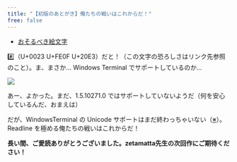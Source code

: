 ```yaml
---
title: "【初版のあとがき】俺たちの戦いはこれからだ！"
free: false
---
```


* [おそるべき絵文字](https://zenn.dev/spiegel/scraps/ade6bca6e3a48e)

&#x0023;&#xFE0F;&#x20E3;（U+0023 U+FE0F U+20E3）だと！（この文字の恐ろしさはリンク先参照のこと）。ま、まさか… Windows Terminal でサポートしているのか…

![](https://storage.googleapis.com/zenn-user-upload/5xbt095gdyyfvd3f4h7ijbzpqhk4)

あー、よかった。まだ、1.5.10271.0 ではサポートしていないようだ（何を安心しているんだ、おまえは）

だが、WindowsTerminal の Unicode サポートはまだ終わっちゃいない（[※](https://github.com/microsoft/terminal/issues/8731#issuecomment-757533383)）。Readline を極める俺たちの戦いはこれからだ！

**長い間、ご愛読ありがとうございました。zetamatta先生の次回作にご期待ください！**